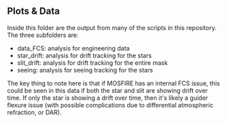 ## Plots & Data
Inside this folder are the output from many of the scripts in this repository. The three subfolders are:

- data_FCS:	analysis for engineering data
- star_drift:	analysis for drift tracking for the stars
- slit_drift:	analysis for drift tracking for the entire mask
- seeing:	analysis for seeing tracking for the stars

The key thing to note here is that if MOSFIRE has an internal FCS issue, this could be seen in this data if both the star and slit are showing drift over time.  If only the star is showing a drift over time, then it's likely a guider flexure issue (with possible complications due to differential atmospheric refraction, or DAR).
